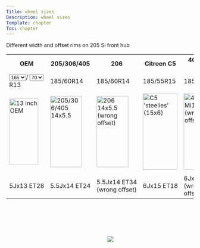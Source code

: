 ```yaml
---
Title: wheel sizes
Description: wheel sizes
Template: chapter
Toc: chapter
---
```


Different width and offset rims on 205 Si front hub

<div>
<style>

td {
  text-align: center;
}

/* The grid: Four equal columns that floats next to each other */
.column {
  float: left;
  width: 10%;
  padding: 10px;
  text-align: center;
}

/* Style the images inside the grid */
.column img {
  opacity: 0.5;
  cursor: pointer;
  display: block;
  margin-left: auto;
  margin-right: auto;
}

.column img:hover {
  opacity: 1;
}

/* Clear floats after the columns */
.row:after {
  content: "";
  display: table;
  clear: both;
}

/* The expanding image container */
.container {
  width: 650px; 
  height: 450px;
  position: relative;
}

</style>
<script>
function myFunction(imgs) {
  // Get the expanded image
  var expandImg = document.getElementById("expandedImg");
  // Get the image text
  var imgText = document.getElementById("imgtext");
  // Use the same src in the expanded image as the image being clicked on from the grid
  expandImg.src = imgs.src;
  expandImg.style["position"] = "absolute"
  expandImg.style["width"] = imgs.getAttribute("data-width");
  expandImg.style["height"] = imgs.getAttribute("data-height");
  expandImg.style["top"] = imgs.getAttribute("data-top");
  expandImg.style["left"] = imgs.getAttribute("data-left");
  expandImg.style["opacity"] = imgs.getAttribute("data-opacity");

  var expandRearTyre = document.getElementById("expandRearTyre");
  expandRearTyre.src = "%assets_url%/wheels/tyre-165-70.png"; 
  expandRearTyre.style["position"] = "absolute"
  expandRearTyre.style["width"] = imgs.getAttribute("data-tyre-width");
  expandRearTyre.style["height"] = imgs.getAttribute("data-tyre-height");
  expandRearTyre.style["top"] = imgs.getAttribute("data-tyre-top");
  expandRearTyre.style["left"] = imgs.getAttribute("data-tyre-left");
  expandRearTyre.style["opacity"] = imgs.getAttribute("data-opacity");
  
  var exandFrontTyre = document.getElementById("expandFrontTyre");
  expandFrontTyre.src = "%assets_url%/wheels/tyre-165-70.png"; 
  expandFrontTyre.style["position"] = "absolute"
  expandFrontTyre.style["width"] = imgs.getAttribute("data-tyre-width");
  expandFrontTyre.style["height"] = imgs.getAttribute("data-tyre-height");
  expandFrontTyre.style["left"] = imgs.getAttribute("data-tyre-left");
  expandFrontTyre.style["opacity"] = imgs.getAttribute("data-opacity");
  expandFrontTyre.style["transform"] = "scaleY(-1)"
  expandFrontTyre.style["top"] = imgs.getAttribute("data-tyre-front-top");
  
  
  var tireview = document.getElementById("tireview")
  tireview.src = "%assets_url%/wheels/tireview-fullsize.png";
  tireview.style["position"] = "absolute"
  tireview.style["width"] = imgs.getAttribute("data-tireview-width"); 
  tireview.style["height"] = imgs.getAttribute("data-tireview-height"); 
  tireview.style["left"] = imgs.getAttribute("data-tireview-left");  //0.5*(660 - width)
  tireview.style["top"] = imgs.getAttribute("data-tireview-top");  //450 + 0.5*(660 - height)

  var wheelview = document.getElementById("wheelview")
  wheelview.src = "%assets_url%/wheels/pugwheelview-fullsize.png"; 
  wheelview.style["position"] = "absolute"
  wheelview.style["width"] = imgs.getAttribute("data-wheelview-width"); 
  wheelview.style["height"] = imgs.getAttribute("data-wheelview-height"); 
  wheelview.style["top"] = imgs.getAttribute("data-wheelview-top");
  wheelview.style["left"] = imgs.getAttribute("data-wheelview-left");
  
  // Show the container element (hidden with CSS)
  expandImg.parentElement.style.display = "block";
}
</script>

<!-- The grid: four columns -->
<table>
<tr>
<th style="width: 20%;">OEM
<th style="width: 20%;">205/306/405
<th style="width: 20%;">206
<th style="width: 20%;">Citroen C5
<th style="width: 20%;">405Mi16 S2
<th style="width: 20%;">406 alloys
<th style="width: 20%;">SL434
<th style="width: 20%;">406 16" alloys
</tr>
<tr>

<td><!-- 165/70R13 -->
<select name="width13" id="width13">
  <option value=165 selected="selected">165</option>
  <option value=175>175</option>
  <option value=185>185</option>
</select>/
<select name="profile13" id="profile13">
  <option value=50>50</option>
  <option value=55>55</option>
  <option value=60>60</option>
  <option value=65>65</option>
  <option value=70 selected="selected">70</option>
  <option value=75>75</option>
  <option value=80>80</option>
</select>R13

<td>185/60R14
<td>185/60R14
<td>185/55R15
<td>185/55R15
<td>195/50R15
<td>195/50R15
<td>195/45R16
</tr>
<tr>
<div class="row">
  <td>
     <img 
      src="%assets_url%/wheels/205si-rim.png"
      alt="13 inch OEM" 
      onclick="myFunction(this);"
      style="width: 78px; height: 178px"
      data-width = "156px"
      data-height = "355px"
      data-top = "47px"
      data-left="616px"
      data-opacity="0.5"
      data-tyre-width="176px"
      data-tyre-height="127px"
      data-tyre-top="-50px"
      data-tyre-left="605px"
      data-tyre-front-top="392px"
      data-tireview-width="561px"
      data-tireview-height="561px"
      data-tireview-left="0px"
      data-tireview-top="-50px"
      data-wheelview-width="660px"
      data-wheelview-height="660px"
      data-wheelview-left="-49px"
      data-wheelview-top="-99px">
  </td>
  <td>
    <!-- 205-306-405 14x5.5 -->
     <img 
      src="%assets_url%/wheels/205si-rim-red.png"
      alt="205/306/405 14x5.5" 
      onclick="myFunction(this);"
      style="width: 85px; height: 191px"
      data-width = "172px"
      data-height = "382px"
      data-top = "34px"
      data-left="606px"
      data-opacity="0.5"
      data-tyre-width="197px"
      data-tyre-height="122px"
      data-tyre-top="-60px"
      data-tyre-left="594px"
      data-tyre-front-top="400px"
      data-tireview-width="571px"
      data-tireview-height="571px"
      data-tireview-left="-5px"
      data-tireview-top="-55px"
      data-wheelview-width="710px"
      data-wheelview-height="710px"
      data-wheelview-left="-74px"
      data-wheelview-top="-124px">
  </td>
  <td>
    <!-- 206 14x5.5 -->
     <img 
      src="%assets_url%/wheels/205si-rim-red.png"
      alt="206 14x5.5 (wrong offset)" 
      onclick="myFunction(this);"
      style="width: 85px; height: 191px"
      data-width = "172px"
      data-height = "382px"
      data-top = "34px"
      data-left="616px"
      data-opacity="0.5"
      data-tyre-width="197px"
      data-tyre-height="122px"
      data-tyre-top="-60px"
      data-tyre-left="604px"
      data-tyre-front-top="400px"
      data-tireview-width="571px"
      data-tireview-height="571px"
      data-tireview-left="-5px"
      data-tireview-top="-55px"
      data-wheelview-width="710px"
      data-wheelview-height="710px"
      data-wheelview-left="-74px"
      data-wheelview-top="-124px">
  </td>
  <td>
    <!-- C5 15x6 -->
     <img 
      src="%assets_url%/wheels/205si-rim-red.png"
      alt="C5 'steelies' (15x6)" 
      onclick="myFunction(this);"
      style="width: 93px; height: 205px;"
      data-width = "186px"
      data-height = "409px"
      data-top = "22px"
      data-left="591px"
      data-opacity="0.5"
      data-tyre-width="197px"
      data-tyre-height="112px"
      data-tyre-top="-65px"
      data-tyre-left="585px"
      data-tyre-front-top="420px"
      data-tireview-width="584px"
      data-tireview-height="584px"
      data-tireview-left="-12px"
      data-tireview-top="-59px"
      data-wheelview-width="762px"
      data-wheelview-height="762px"
      data-wheelview-left="-101px"
      data-wheelview-top="-148px">
  </td>
  <td>
    <!-- 405s2 Mi16 15x6 -->
     <img 
      src="%assets_url%/wheels/205si-rim-red.png"
      alt="405s2 Mi16 15x6 (wrong offset)" 
      onclick="myFunction(this);"
      style="width: 93px; height: 205px;"
      data-width = "186px"
      data-height = "409px"
      data-top = "22px"
      data-left="604px"
      data-opacity="0.5"
      data-tyre-width="197px"
      data-tyre-height="112px"
      data-tyre-top="-65px"
      data-tyre-left="600px"
      data-tyre-front-top="420px"
      data-tireview-width="584px"
      data-tireview-height="584px"
      data-tireview-left="-12px"
      data-tireview-top="-59px"
      data-wheelview-width="762px"
      data-wheelview-height="762px"
      data-wheelview-left="-101px"
      data-wheelview-top="-148px">
  </td>
  <td>
    <!-- 406 15x6.5 -->
     <img 
      src="%assets_url%/wheels/205si-rim-red.png"
      alt="406 15x6.5 ET20" 
      onclick="myFunction(this);"
      style="width: 101px; height: 205px;"
      data-width = "203px"
      data-height = "409px"
      data-top = "22px"
      data-left="589px"
      data-opacity="0.5"
      data-tyre-width="208px"
      data-tyre-height="108px"
      data-tyre-top="-60px"
      data-tyre-left="586px"
      data-tyre-front-top="420px"
      data-tireview-width="576px"
      data-tireview-height="576px"
      data-tireview-left="-8px"
      data-tireview-top="-55px"
      data-wheelview-width="762px"
      data-wheelview-height="762px"
      data-wheelview-left="-101px"
      data-wheelview-top="-148px">
  </td>
  <td>
    <!-- SL434 15x6.75 -->
     <img 
      src="%assets_url%/wheels/205si-rim-red.png"
      alt="SL434 15x6.75" 
      onclick="myFunction(this);"
      style="width: 105px; height: 205px;"
      data-width = "210px"
      data-height = "409px"
      data-top = "22px"
      data-left="574px"
      data-opacity="0.5"
      data-tyre-width="208px"
      data-tyre-height="108px"
      data-tyre-top="-60px"
      data-tyre-left="571px"
      data-tyre-front-top="420px"
      data-tireview-width="576px"
      data-tireview-height="576px"
      data-tireview-left="-8px"
      data-tireview-top="-55px"
      data-wheelview-width="762px"
      data-wheelview-height="762px"
      data-wheelview-left="-101px"
      data-wheelview-top="-148px">
  </td>
  <td>
    <!-- 406 16x6.5 -->
     <img 
      src="%assets_url%/wheels/205si-rim-red.png"
      alt="406 16x6.5 ET20" 
      onclick="myFunction(this);"
      style="width: 101px; height: 219px;"
      data-width = "203px"
      data-height = "438px"
      data-top = "10px"
      data-left="589px"
      data-opacity="0.5"
      data-tyre-width="208px"
      data-tyre-height="97px"
      data-tyre-top="-60px"
      data-tyre-left="586px"
      data-tyre-front-top="440px"
      data-tireview-width="582px"
      data-tireview-height="582px"
      data-tireview-left="-11px"
      data-tireview-top="-58px"
      data-wheelview-width="812px"
      data-wheelview-height="812px"
      data-wheelview-left="-126px"
      data-wheelview-top="-173px">
  </td>
</div>
</tr>
<tr>
<td>5Jx13&nbsp;ET28
<td>5.5Jx14&nbsp;ET24
<td>5.5Jx14&nbsp;ET34<br>(wrong offset)
<td>6Jx15&nbsp;ET18
<td>6Jx15&nbsp;ET29<br>(wrong offset)
<td>6.5x15 ET20<br>(wrong offset)
<td>6.75Jx15&nbsp;ET8<br>(wide!)
<td>6.5x16 ET20<br>(wrong offset)
</tr>
</table>
<!-- The expanding image container -->
<div class="container" style="margin: 100px 0px 100px 0px;">
  <!-- Background -->
  <img style="position: absolute; left: 500px;" src="%assets_url%/wheels/205si-suspension-diagram.png">
  
  <img id="tireview">
  <img id="wheelview">
   
  <!-- Expanded image -->
  <img id="expandRearTyre">
  <img id="expandedImg">
  <img id="expandFrontTyre">     

</div>
</div>


